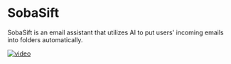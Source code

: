 # SobaSift

SobaSift is an email assistant that utilizes AI to put users' incoming emails into folders automatically. 

[![video](https://img.youtube.com/vi/h1jRE1JpiWk/default.jpg)](https://youtu.be/h1jRE1JpiWk)
